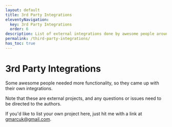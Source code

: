 ```yaml
---
layout: default
title: 3rd Party Integrations
eleventyNavigation:
  key: 3rd Party Integrations
  order: 6
description: List of external integrations done by awesome people around the web
permalink: /third-party-integrations/
has_toc: true
---
```


# 3rd Party Integrations

Some awesome people needed more functionality, so they came up with their own integrations.

Note that these are external projects, and any questions or issues need to be directed to the authors.

If you'd like to list your own project here, just hit me with a link at <a href="mailto:gmarcuk@gmail.com?subject=New swup integration!">gmarcuk@gmail.com</a>.

